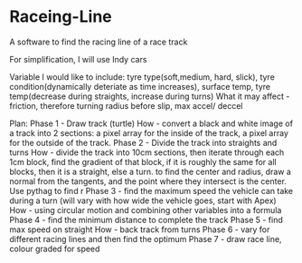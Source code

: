 # Raceing-Line
A software to find the racing line of a race track

For simplification, I will use Indy cars

Variable I would like to include: tyre type(soft,medium, hard, slick), tyre condition(dynamically deteriate as time increases), surface temp, tyre temp(decrease during straights, increase during turns)
What it may affect - friction, therefore turning radius before slip, max accel/ deccel

Plan:
Phase 1 - Draw track (turtle)
How - convert a black and white image of a track into 2 sections: a pixel array for the inside of the track, a pixel array for the outside of the track.
Phase 2 - Divide the track into straights and turns
How - divide the track into 10cm sections, then iterate through each 1cm block, find the gradient of that block, if it is roughly the same for all blocks, then it is a straight, else a turn.
      to find the center and radius, draw a normal from the tangents, and the point where they intersect is the center. Use pythag to find r
Phase 3 - find the maximum speed the vehicle can take during a turn (will vary with how wide the vehicle goes, start with Apex)
How - using circular motion and combining other variables into a formula
Phase 4 - find the minimum distance to complete the track
Phase 5 - find max speed on straight
How - back track from turns
Phase 6 - vary for different racing lines and then find the optimum
Phase 7 - draw race line, colour graded for speed

          

